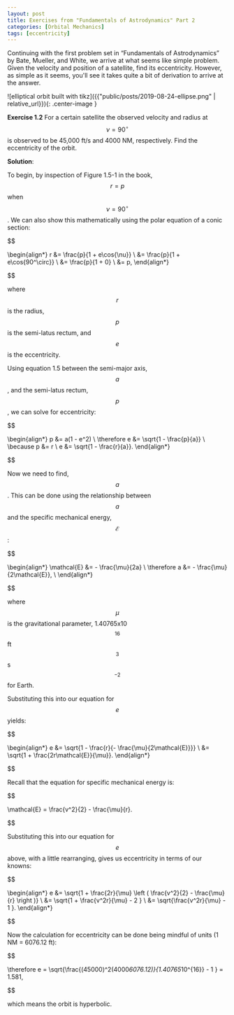 ```yaml
---
layout: post
title: Exercises from "Fundamentals of Astrodynamics" Part 2
categories: [Orbital Mechanics]
tags: [eccentricity]
---
```


Continuing with the first problem set in “Fundamentals of Astrodynamics” by
Bate, Mueller, and White, we arrive at what seems like simple problem.  Given
the velocity and position of a satellite, find its eccentricity.  However, as
simple as it seems, you'll see it takes quite a bit of derivation to arrive at
the answer.

![elliptical orbit built with tikz]({{"public/posts/2019-08-24-ellipse.png" | relative_url}}){: .center-image }

**Exercise 1.2** For a certain satellite the observed velocity and
radius at $$ \nu = 90^\circ $$ is observed to be 45,000 ft/s and 4000
NM, respectively. Find the eccentricity of the orbit.


**Solution**:

To begin, by inspection of Figure 1.5-1 in the book, $$ r = p $$ when
$$ \nu = 90^\circ $$.  We can also show this mathematically using the polar
equation of a conic section:

$$

\begin{align*}
r &= \frac{p}{1 + e\cos{\nu}} \\
  &= \frac{p}{1 + e\cos{90^\circ}} \\
  &= \frac{p}{1 + 0} \\
  &= p,
\end{align*}

$$

where $$ r $$ is the radius, $$ p $$ is the semi-latus rectum, and $$ e $$ is
the eccentricity.

Using equation 1.5 between the semi-major axis, $$ a $$, and the semi-latus
rectum, $$ p $$, we can solve for eccentricity:

$$

\begin{align*}
p &= a(1 - e^2) \\
\therefore e &= \sqrt{1 - \frac{p}{a}} \\
\because p &= r \\
e &= \sqrt{1 - \frac{r}{a}}.
\end{align*}

$$

Now we need to find, $$ a $$.  This can be done using the relationship between
$$ a $$ and the specific mechanical energy, $$ \mathcal{E} $$:

$$

\begin{align*}
\mathcal{E}  &= - \frac{\mu}{2a} \\
\therefore a &= - \frac{\mu}{2\mathcal{E}}, \\
\end{align*}

$$

where $$ \mu $$ is the gravitational parameter, 1.40765x10$$^{16}$$
ft$$^3$$s$$^{-2}$$ for Earth.

Substituting this into our equation for $$ e $$ yields:

$$

\begin{align*}
e &= \sqrt{1 - \frac{r}{- \frac{\mu}{2\mathcal{E}}}} \\
  &= \sqrt{1 + \frac{2r\mathcal{E}}{\mu}}.
\end{align*}

$$

Recall that the equation for specific mechanical energy is:

$$

\mathcal{E} = \frac{v^2}{2}  - \frac{\mu}{r}.

$$

Substituting this into our equation for $$e$$ above, with a little rearranging,
gives us eccentricity in terms of our knowns:

$$

\begin{align*}
e &= \sqrt{1 + \frac{2r}{\mu} \left ( \frac{v^2}{2}  - \frac{\mu}{r} \right )} \\
  &= \sqrt{1 + \frac{v^2r}{\mu}  - 2 } \\
  &= \sqrt{\frac{v^2r}{\mu}  - 1 }.
\end{align*}

$$

Now the calculation for eccentricity can be done being mindful of units (1 NM
= 6076.12 ft):

$$

\therefore e = \sqrt{\frac{(45000)^2(4000*6076.12)}{1.40765*10^{16}}  - 1 } = 1.581,

$$

which means the orbit is hyperbolic.

